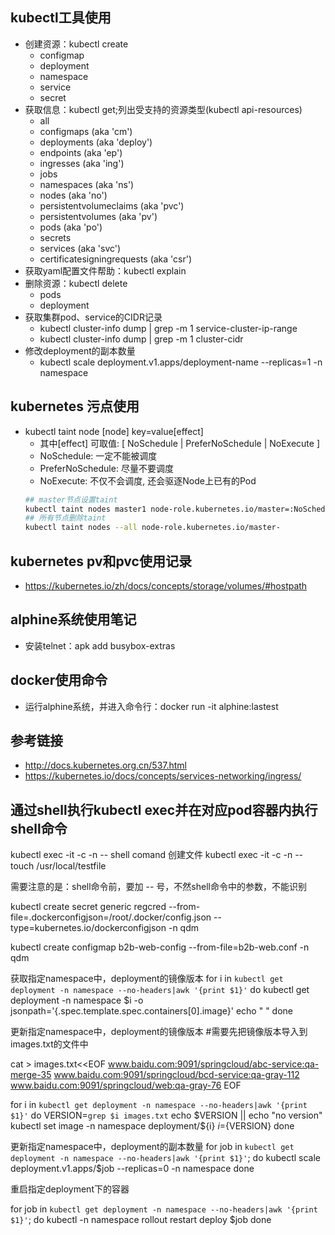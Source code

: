## kubectl工具使用
* 创建资源：kubectl create
    * configmap
    * deployment
    * namespace
    * service
    * secret
* 获取信息：kubectl get;列出受支持的资源类型(kubectl api-resources)
    * all
    * configmaps (aka 'cm')
    * deployments (aka 'deploy')
    * endpoints (aka 'ep')
    * ingresses (aka 'ing')
    * jobs
    * namespaces (aka 'ns')
    * nodes (aka 'no')
    * persistentvolumeclaims (aka 'pvc')
    * persistentvolumes (aka 'pv')
    * pods (aka 'po')
    * secrets
    * services (aka 'svc')
    * certificatesigningrequests (aka 'csr')
* 获取yaml配置文件帮助：kubectl explain
* 删除资源：kubectl delete
  * pods
  * deployment
* 获取集群pod、service的CIDR记录
  * kubectl cluster-info dump | grep -m 1 service-cluster-ip-range
  * kubectl cluster-info dump | grep -m 1 cluster-cidr
* 修改deployment的副本数量
  * kubectl scale deployment.v1.apps/deployment-name --replicas=1 -n namespace
## kubernetes 污点使用
* kubectl taint node [node] key=value[effect]   
  * 其中[effect] 可取值: [ NoSchedule | PreferNoSchedule | NoExecute ]
  * NoSchedule: 一定不能被调度
  * PreferNoSchedule: 尽量不要调度
  * NoExecute: 不仅不会调度, 还会驱逐Node上已有的Pod
  ```bash
  ## master节点设置taint
  kubectl taint nodes master1 node-role.kubernetes.io/master=:NoSchedule
  ## 所有节点删除taint
  kubectl taint nodes --all node-role.kubernetes.io/master-
  ```
## kubernetes pv和pvc使用记录
* https://kubernetes.io/zh/docs/concepts/storage/volumes/#hostpath
## alphine系统使用笔记
* 安装telnet：apk add busybox-extras
## docker使用命令
* 运行alphine系统，并进入命令行：docker run -it alphine:lastest
## 参考链接
* http://docs.kubernetes.org.cn/537.html
* https://kubernetes.io/docs/concepts/services-networking/ingress/

## 通过shell执行kubectl exec并在对应pod容器内执行shell命令
kubectl exec -it <podName> -c <containerName> -n <namespace> -- shell comand
创建文件
kubectl exec -it <podname> -c <container name> -n <namespace> -- touch /usr/local/testfile

需要注意的是：shell命令前，要加 -- 号，不然shell命令中的参数，不能识别



kubectl create secret generic regcred --from-file=.dockerconfigjson=/root/.docker/config.json --type=kubernetes.io/dockerconfigjson -n qdm

kubectl create configmap b2b-web-config --from-file=b2b-web.conf -n qdm


获取指定namespace中，deployment的镜像版本
for i in `kubectl get deployment -n namespace --no-headers|awk '{print $1}'`
do
    kubectl get deployment -n namespace $i -o jsonpath='{.spec.template.spec.containers[0].image}'
    echo " "
done

更新指定namespace中，deployment的镜像版本
#需要先把镜像版本导入到images.txt的文件中
 
cat > images.txt<<EOF
www.baidu.com:9091/springcloud/abc-service:qa-merge-35
www.baidu.com:9091/springcloud/bcd-service:qa-gray-112
www.baidu.com:9091/springcloud/web:qa-gray-76
EOF
 
for i in `kubectl get deployment -n namespace --no-headers|awk '{print $1}'`
do
    VERSION=`grep $i images.txt`
    echo $VERSION || echo "no version"
    kubectl set image -n namespace deployment/${i} ${i}=${VERSION}
done

更新指定namespace中，deployment的副本数量
for job in `kubectl get deployment -n namespace --no-headers|awk '{print $1}'`;
do
    kubectl scale deployment.v1.apps/$job --replicas=0 -n namespace
done

重启指定deployment下的容器

for job in `kubectl get deployment -n namespace --no-headers|awk '{print $1}'`;
do
    kubectl -n namespace rollout restart deploy $job
done